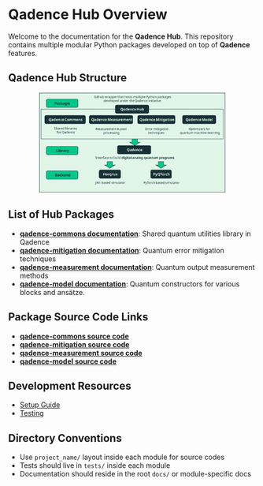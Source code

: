 # Qadence Hub Overview

Welcome to the documentation for the **Qadence Hub**.
This repository contains multiple modular Python packages developed on top of **Qadence** features.

## Qadence Hub Structure

<p align="center">
  <picture>
    <img alt="Qadence Hub structure" src="./assets/qadence_hub.svg" width="75%">
  </picture>
</p>

## List of Hub Packages

- [**qadence-commons documentation**](https://pasqal-io.github.io/qadence-hub/qadence-commons/latest/): Shared quantum utilities library in Qadence
- [**qadence-mitigation documentation**](https://pasqal-io.github.io/qadence-hub/qadence-mitigation/latest/): Quantum error mitigation techniques
- [**qadence-measurement documentation**](https://pasqal-io.github.io/qadence-hub/qadence-measurement/latest/): Quantum output measurement methods
- [**qadence-model documentation**](https://pasqal-io.github.io/qadence-hub/qadence-model/latest/): Quantum constructors for various blocks and ansätze.


## Package Source Code Links

- [**qadence-commons source code**](https://github.com/pasqal-io/qadence-hub/tree/main/qadence-commons)
- [**qadence-mitigation source code**](https://github.com/pasqal-io/qadence-hub/tree/main/qadence-mitigation)
- [**qadence-measurement source code**](https://github.com/pasqal-io/qadence-hub/tree/main/qadence-measurement)
- [**qadence-model source code**](https://github.com/pasqal-io/qadence-hub/tree/main/qadence-model)


## Development Resources

- [Setup Guide](hub/setup.md)
- [Testing](hub/test.md)


## Directory Conventions

- Use `project_name/` layout inside each module for source codes
- Tests should live in `tests/` inside each module
- Documentation should reside in the root `docs/` or module-specific docs
